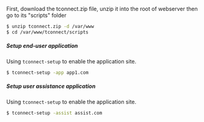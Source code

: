 First, download the tconnect.zip file, unzip it into the root of webserver then go to its "scripts" folder

~~~bash
$ unzip tconnect.zip -d /var/www
$ cd /var/www/tconnect/scripts
~~~
##### Setup end-user application #####

Using ``tconnect-setup`` to enable the application site.
~~~bash
$ tconnect-setup -app app1.com
~~~

##### Setup user assistance application #####

Using ``tconnect-setup`` to enable the application site.
~~~bash
$ tconnect-setup -assist assist.com
~~~
